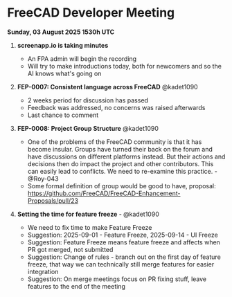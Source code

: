 # FreeCAD Developer Meeting

**Sunday, 03 August 2025 1530h UTC**

1. **screenapp.io is taking minutes**
   - An FPA admin will begin the recording
   - Will try to make introductions today, both for newcomers and so the AI knows what's going on

3. **FEP-0007: Consistent language across FreeCAD** @kadet1090
   - 2 weeks period for discussion has passed
   - Feedback was addressed, no concerns was raised afterwards
   - Last chance to comment

5. **FEP-0008: Project Group Structure** @kadet1090
   - One of the problems of the FreeCAD community is that it has become insular. Groups have turned their back on the forum 
     and have discussions on different platforms instead. But their actions and decisions then do impact the project and other 
     contributors. This can easily lead to conflicts. We need to re-examine this practice. - @Roy-043
   - Some formal definition of group would be good to have, proposal: https://github.com/FreeCAD/FreeCAD-Enhancement-Proposals/pull/23
  
6. **Setting the time for feature freeze** - @kadet1090
   - We need to fix time to make Feature Freeze
   - Suggestion: 2025-09-01 - Feature Freeze, 2025-09-14 - UI Freeze
   - Suggestion: Feature Freeze means feature freeze and affects when PR got merged, not submitted
   - Suggestion: Change of rules - branch out on the first day of feature freeze, that way we can technically still merge features for easier integration
   - Suggestion: On merge meetings focus on PR fixing stuff, leave features to the end of the meeting
